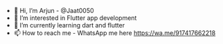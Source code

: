 - 👋 Hi, I’m Arjun - @Jaat0050
- 👀 I’m interested in Flutter app development 
- 🌱 I’m currently learning dart and flutter 
- 📫 How to reach me - WhatsApp me here https://wa.me/917417662218


<!---
Jaat0050/Jaat0050 is a ✨ special ✨ repository because its `README.md` (this file) appears on your GitHub profile.
You can click the Preview link to take a look at your changes.
--->
